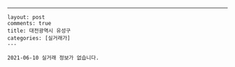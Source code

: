 ---
    layout: post
    comments: true
    title: 대전광역시 유성구
    categories: [실거래가]
    ---

    2021-06-10 실거래 정보가 없습니다.

    
